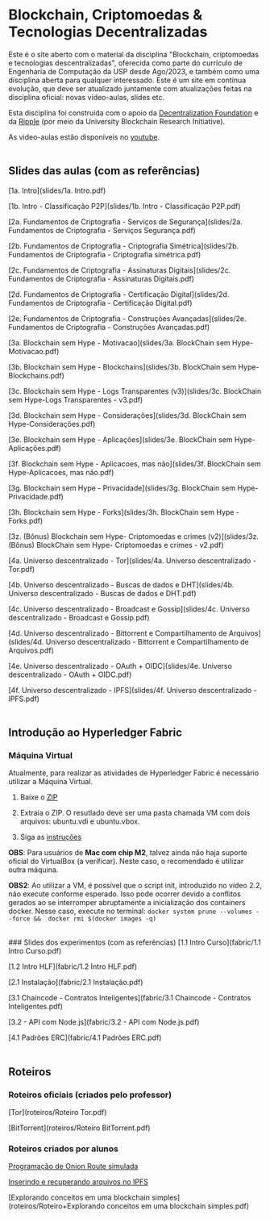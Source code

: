 # Blockchain, Criptomoedas & Tecnologias Decentralizadas
Este é o site aberto com o material da disciplina "Blockchain, criptomoedas e tecnologias descentralizadas", oferecida como parte do currículo de Engenharia de Computação da USP desde Ago/2023, e também como uma disciplina aberta para qualquer interessado. Este é um site em contínua evolução, que deve ser atualizado juntamente com atualizações feitas na disciplina oficial: novas video-aulas, slides etc.

Esta disciplina foi construída com o apoio da [Decentralization Foundation](https://d24n.org) e da [Ripple](https://ripple.com) (por meio da University Blockchain Research Initiative).

As video-aulas estão disponíveis no [youtube](https://www.youtube.com/playlist?list=PLcbbqdJgPgcXlRlPNHF2itTotEwr9kckl).
<br>
<br>
## Slides das aulas (com as referências)
[1a. Intro](slides/1a. Intro.pdf)

[1b. Intro - Classificação P2P](slides/1b. Intro - Classificação P2P.pdf)

[2a. Fundamentos de Criptografia - Serviços de Segurança](slides/2a. Fundamentos de Criptografia - Serviços Segurança.pdf)

[2b. Fundamentos de Criptografia - Criptografia Simétrica](slides/2b. Fundamentos de Criptografia - Criptografia simétrica.pdf)

[2c. Fundamentos de Criptografia - Assinaturas Digitais](slides/2c. Fundamentos de Criptografia - Assinaturas Digitais.pdf)

[2d. Fundamentos de Criptografia - Certificação Digital](slides/2d. Fundamentos de Criptografia - Certificação Digital.pdf)

[2e. Fundamentos de Criptografia - Construções Avançadas](slides/2e. Fundamentos de Criptografia - Construções Avançadas.pdf)

[3a. Blockchain sem Hype - Motivacao](slides/3a. BlockChain sem Hype-Motivacao.pdf)

[3b. Blockchain sem Hype - Blockchains](slides/3b. BlockChain sem Hype-Blockchains.pdf)

[3c. Blockchain sem Hype - Logs Transparentes (v3)](slides/3c. BlockChain sem Hype-Logs Transparentes - v3.pdf)

[3d. Blockchain sem Hype - Considerações](slides/3d. BlockChain sem Hype-Considerações.pdf)

[3e. Blockchain sem Hype - Aplicações](slides/3e. BlockChain sem Hype-Aplicações.pdf)

[3f. Blockchain sem Hype - Aplicacoes, mas não](slides/3f. BlockChain sem Hype-Aplicacoes, mas não.pdf)

[3g. Blockchain sem Hype - Privacidade](slides/3g. BlockChain sem Hype-Privacidade.pdf)

[3h. Blockchain sem Hype - Forks](slides/3h. BlockChain sem Hype - Forks.pdf)

[3z. (Bônus) Blockchain sem Hype- Criptomoedas e crimes (v2)](slides/3z. (Bônus) BlockChain sem Hype- Criptomoedas e crimes - v2.pdf)

[4a. Universo descentralizado - Tor](slides/4a. Universo descentralizado - Tor.pdf)

[4b. Universo descentralizado - Buscas de dados e DHT](slides/4b. Universo descentralizado - Buscas de dados e DHT.pdf)

[4c. Universo descentralizado - Broadcast e Gossip](slides/4c. Universo descentralizado - Broadcast e Gossip.pdf)

[4d. Universo descentralizado - Bittorrent e Compartilhamento de Arquivos](slides/4d. Universo descentralizado - Bittorrent e Compartilhamento de Arquivos.pdf)

[4e. Universo descentralizado - OAuth + OIDC](slides/4e. Universo descentralizado - OAuth + OIDC.pdf)

[4f. Universo descentralizado - IPFS](slides/4f. Universo descentralizado - IPFS.pdf)
<br>
<br>
## Introdução ao Hyperledger Fabric
### Máquina Virtual
Atualmente, para realizar as atividades de Hyperledger Fabric é necessário utilizar a Máquina Virtual.

1. Baixe o [ZIP](http://www2.larc.usp.br/tmp/vm/hyperledger.zip)

2. Extraia o ZIP. O resutlado deve ser uma pasta chamada VM com dois arquivos: ubuntu.vdi e ubuntu.vbox.

3. Siga as [instruções](https://www.youtube.com/watch?v=4aKbthqxKEY&list=PLcbbqdJgPgcXlRlPNHF2itTotEwr9kckl&index=23)

**OBS**: Para usuários de **Mac com chip M2**, talvez ainda não haja suporte oficial do VirtualBox (a verificar). Neste caso, o recomendado é utilizar outra máquina.

**OBS2**: Ao utilizar a VM, é possível que o script init, introduzido no vídeo 2.2, não execute conforme esperado. Isso pode ocorrer devido a conflitos gerados ao se interromper abruptamente a inicialização dos containers docker. Nesse caso, execute no terminal: `docker system prune --volumes --force &&  docker rmi $(docker images -q)`

<br>
### Slides dos experimentos (com as referências)
[1.1 Intro Curso](fabric/1.1 Intro Curso.pdf)

[1.2 Intro HLF](fabric/1.2 Intro HLF.pdf)

[2.1 Instalação](fabric/2.1 Instalação.pdf)

[3.1 Chaincode - Contratos Inteligentes](fabric/3.1 Chaincode - Contratos Inteligentes.pdf)

[3.2 - API com Node.js](fabric/3.2 - API com Node.js.pdf)

[4.1 Padrões ERC](fabric/4.1 Padrões ERC.pdf)
<br>
<br>
## Roteiros
### Roteiros oficiais (criados pelo professor)
[Tor](roteiros/Roteiro Tor.pdf)

[BitTorrent](roteiros/Roteiro BitTorrent.pdf)

### Roteiros criados por alunos
[Programação de Onion Route simulada](roteiros/Construindo+o+próprio+onion+routing.zip)

[Inserindo e recuperando arquivos no IPFS](roteiros/Roteiro+IPFS.pdf)

[Explorando conceitos em uma blockchain simples](roteiros/Roteiro+Explorando conceitos em uma blockchain simples.pdf)
